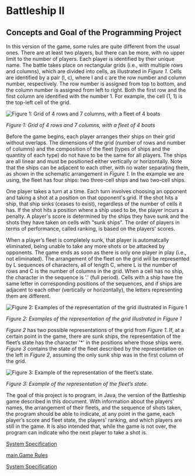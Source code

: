 # Battleship II

## Concepts and Goal of the Programming Project

In this version of the game, some rules are quite different from the usual ones. There are at least two players, but there can be more, with no upper limit to the number of players. Each player is identified by their unique name. The battle takes place on rectangular grids (i.e., with multiple rows and columns), which are divided into cells, as illustrated in _Figure 1_. Cells are identified by a pair (l, c), where l and c are the row number and column number, respectively. The row number is assigned from top to bottom, and the column number is assigned from left to right. Both the first row and the first column are identified with the number 1. For example, the cell (1, 1) is the top-left cell of the grid.

![Figure 1: Grid of 4 rows and 7 columns, with a fleet of 4 boats](https://findcomputerstuff.com/wp-content/uploads/2023/12/battleship-figure-01.png)

*Figure 1: Grid of 4 rows and 7 columns, with a fleet of 4 boats*

Before the game begins, each player arranges their ships on their grid without overlaps. The dimensions of the grid (number of rows and number of columns) and the composition of the fleet (types of ships and the quantity of each type) do not have to be the same for all players. The ships are all linear and must be positioned either vertically or horizontally. Note that the ships can be adjacent to each other, with no water separating them, as shown in the schematic arrangement in _Figure 1_. In the example we are using, the fleet has four ships: two three-cell ships and two two-cell ships.

One player takes a turn at a time. Each turn involves choosing an opponent and taking a shot at a position on that opponent's grid. If the shot hits a ship, that ship sinks (ceases to exist), regardless of the number of cells it has. If the shot hits a position where a ship used to be, the player incurs a penalty. A player's score is determined by the ships they have sunk and the shots they have taken on cells with "sunk ships". The order of players in terms of performance, called ranking, is based on the players' scores.

When a player’s fleet is completely sunk, that player is automatcally eliminated, being unable to take any more shots or be attacked by opponents. The game ends as soon as there is only one player in play (i.e., not eliminated). The arrangement of the fleet on the grid will be represented by L sequences of characters, all of length C, where L is the number of rows and C is the number of columns in the grid. When a cell has no ship, the character in the sequence is '.' (full period). Cells with a ship have the same letter in corresponding positions of the sequences, and if ships are adjacent to each other (vertically or horizontally), the letters representing them are different.

![Figure 2: Examples of the representation of the grid illustrated in Figure 1](https://findcomputerstuff.com/wp-content/uploads/2023/12/battleship-figure-02.png)

*Figure 2: Examples of the representation of the grid illustrated in Figure 1*

_Figure 2_ has two possible representations of the grid from _Figure 1_. If, at a certain point in the game, there are sunk ships, the representation of the fleet’s state has the character '*' in the positions where those ships were. _Figure 3_ contains the state of the fleet described by the representation on the left in _Figure 2_, assuming the only sunk ship was in the first column of the grid.

![Figure 3: Example of the representation of the fleet’s state.](https://findcomputerstuff.com/wp-content/uploads/2023/12/battleship-figure-03.png)

*Figure 3: Example of the representation of the fleet’s state.*

The goal of this project is to program, in Java, the version of the Battleship game described in this document. With information about the players' names, the arrangement of their fleets, and the sequence of shots taken, the program should be able to indicate, at any point in the game, each player’s score and fleet state, the players' ranking, and which players are still in the game. It is also intended that, while the game is not over, the program can indicate who the next player to take a shot is.

[System Specification](docs/specification.md)

[main.Game Rules](docs/rules.md)

[System Specification](docs/example.md)


